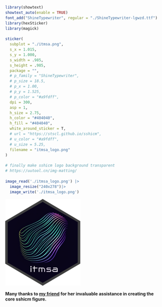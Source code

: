 
``` r
library(showtext)
showtext_auto(enable = TRUE)
font_add("ShineTypewriter", regular = "./ShineTypewriter-lgwzd.ttf")
library(hexSticker)
library(magick)

sticker(
  subplot = "./itmsa.png",
  s_x = 1.015,
  s_y = 1.000,
  s_width = .985,
  s_height = .985,
  package = "",
  # p_family = "ShineTypewriter",
  # p_size = 18.5,
  # p_x = 1.00,
  # p_y = 1.525,
  # p_color = "#a9fdff",
  dpi = 300,
  asp = 1,
  h_size = 2.75,
  h_color = "#404040",
  h_fill = "#404040",
  white_around_sticker = T,
  # url = "https://stscl.github.io/sshicm",
  # u_color = "#a9fdff",
  # u_size = 5.25,
  filename = "itmsa_logo.png"
)

# finally make sshicm logo background transparent
# https://uutool.cn/img-matting/

image_read('./itmsa_logo.png') |> 
  image_resize("240x278")|> 
  image_write('./itmsa_logo.png')
```

![](./itmsa_logo.png)

**Many thanks to [my friend](https://github.com/dflemore) for her
invaluable assistance in creating the core sshicm figure.**
